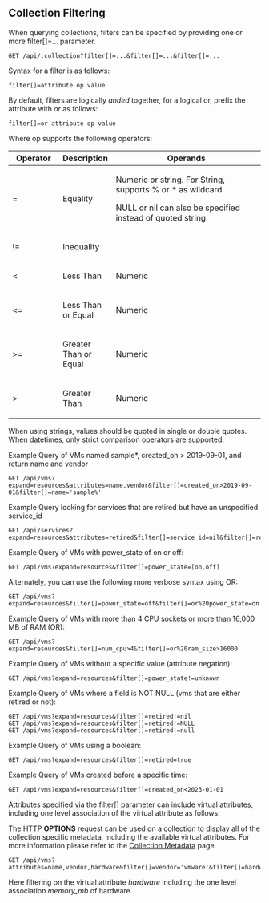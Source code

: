 ---
---

## Collection Filtering

When querying collections, filters can be specified by providing one or
more filter\[\]=…​ parameter.

    GET /api/:collection?filter[]=...&filter[]=...&filter[]=...

Syntax for a filter is as follows:

    filter[]=attribute op value

By default, filters are logically *anded* together, for a logical or,
prefix the attribute with *or* as follows:

    filter[]=or attribute op value

Where op supports the following operators:

<table>
<colgroup>
<col style="width: 20%" />
<col style="width: 20%" />
<col style="width: 60%" />
</colgroup>
<thead>
<tr class="header">
<th>Operator</th>
<th>Description</th>
<th>Operands</th>
</tr>
</thead>
<tbody>
<tr class="odd">
<td><p>=</p></td>
<td><p>Equality</p></td>
<td><p>Numeric or string. For String, supports % or * as wildcard</p>
<p>NULL or nil can also be specified instead of quoted string</p></td>
</tr>
<tr class="even">
<td><p>!=</p></td>
<td><p>Inequality</p></td>
<td></td>
</tr>
<tr class="odd">
<td><p>&lt;</p></td>
<td><p>Less Than</p></td>
<td><p>Numeric</p></td>
</tr>
<tr class="even">
<td><p>&lt;=</p></td>
<td><p>Less Than or Equal</p></td>
<td><p>Numeric</p></td>
</tr>
<tr class="odd">
<td><p>&gt;=</p></td>
<td><p>Greater Than or Equal</p></td>
<td><p>Numeric</p></td>
</tr>
<tr class="even">
<td><p>&gt;</p></td>
<td><p>Greater Than</p></td>
<td><p>Numeric</p></td>
</tr>
</tbody>
</table>

When using strings, values should be quoted in single or double quotes. When
datetimes, only strict comparison operators are supported.

Example Query of VMs named sample\*, created\_on \> 2019-09-01, and return
name and vendor

    GET /api/vms?expand=resources&attributes=name,vendor&filter[]=created_on>2019-09-01&filter[]=name='sample%'

Example Query looking for services that are retired but have an
unspecified service\_id

    GET /api/services?expand=resources&attributes=retired&filter[]=service_id=nil&filter[]=retired=true

Example Query of VMs with power_state of on or off:

    GET /api/vms?expand=resources&filter[]=power_state=[on,off]

Alternately, you can use the following more verbose syntax using OR:

    GET /api/vms?expand=resources&filter[]=power_state=off&filter[]=or%20power_state=on

Example Query of VMs with more than 4 CPU sockets or more than 16,000 MB of RAM (OR):

    GET /api/vms?expand=resources&filter[]=num_cpu>4&filter[]=or%20ram_size>16000

Example Query of VMs without a specific value (attribute negation):

    GET /api/vms?expand=resources&filter[]=power_state!=unknown

Example Query of VMs where a field is NOT NULL (vms that are either retired or not):

    GET /api/vms?expand=resources&filter[]=retired!=nil
    GET /api/vms?expand=resources&filter[]=retired!=NULL
    GET /api/vms?expand=resources&filter[]=retired!=null

Example Query of VMs using a boolean:

    GET /api/vms?expand=resources&filter[]=retired=true

Example Query of VMs created before a specific time:

    GET /api/vms?expand=resources&filter[]=created_on<2023-01-01

Attributes specified via the filter\[\] parameter can include virtual
attributes, including one level association of the virtual attribute as
follows:

The HTTP **OPTIONS** request can be used on a collection to display all
of the collection specific metadata, including the available virtual
attributes. For more information please refer to the [Collection
Metadata](../appendices/collection_metadata.html) page.

    GET /api/vms?attributes=name,vendor,hardware&filter[]=vendor='vmware'&filter[]=hardware.memory_mb>=8192

Here filtering on the virtual attribute *hardware* including the one
level association *memory\_mb* of hardware.
